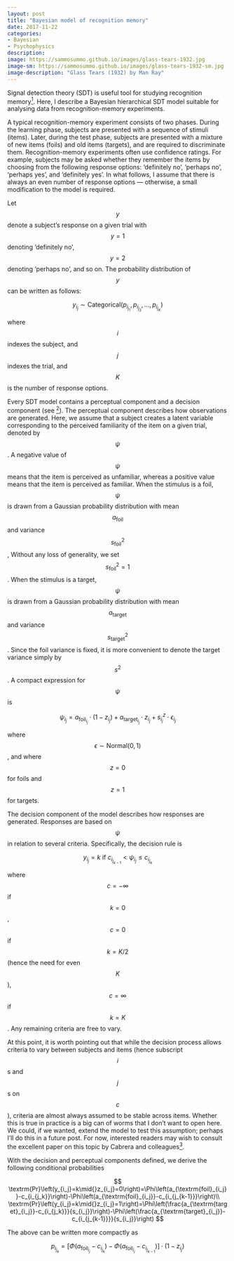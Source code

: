 ```yaml
---
layout: post
title: "Bayesian model of recognition memory"
date: 2017-11-22
categories:
- Bayesian
- Psychophysics
description:
image: https://sammosummo.github.io/images/glass-tears-1932.jpg
image-sm: https://sammosummo.github.io/images/glass-tears-1932-sm.jpg
image-description: "Glass Tears (1932) by Man Ray"
---
```

Signal detection theory (SDT) is useful tool for studying recognition memory[<sup>1</sup>]. Here, I describe a Bayesian hierarchical SDT model suitable for analysing data from recognition-memory experiments.

[<sup>1</sup>]: https://www.ncbi.nlm.nih.gov/pubmed/4867890 "Kintsch, W. (1967). Memory and decision aspects of recognition learning. Psychological Review, 74(6), 496–504."

A typical recognition-memory experiment consists of two phases. During the learning phase, subjects are presented with a sequence of stimuli (items). Later, during the test phase, subjects are presented with a mixture of new items (foils) and old items (targets), and are required to discriminate them. Recognition-memory experiments often use confidence ratings. For example, subjects may be asked whether they remember the items by choosing from the following response options: ‘definitely no’, ‘perhaps no’, ‘perhaps yes’, and ‘definitely yes’. In what follows, I assume that there is always an even number of response options — otherwise, a small modification to the model is required.

Let $$y$$ denote a subject’s response on a given trial with $$y =1$$ denoting ‘definitely no’, $$y=2$$ denoting ‘perhaps no’, and so on. The probability distribution of $$y$$ can be written as follows: 

$$
y_{i_j}\sim\textrm{Categorical}\left(p_{i_{j_1}},p_{i_{j_2}},\dots{},p_{i_{j_K}}\right)
$$

where $$i$$ indexes the subject, and $$j$$ indexes the trial, and $$K$$ is the number of response options. 

Every SDT model contains a perceptual component and a decision component (see [<sup>2</sup>]). The perceptual component describes how observations are generated. Here, we assume that a subject creates a latent variable corresponding to the perceived familiarity of the item on a given trial, denoted by $$\psi$$. A negative value of $$\psi$$ means that the item is perceived as unfamiliar, whereas a positive value means that the item is perceived as familiar. When the stimulus is a foil, $$\psi$$ is drawn from a Gaussian probability distribution with mean $$a_\textrm{foil}$$ and variance $$s_\textrm{foil}^2$$, Without any loss of generality, we set $$s_\textrm{foil}^2=1$$. When the stimulus is a target, $$\psi$$ is drawn from a Gaussian probability distribution with mean $$a_\textrm{target}$$ and variance $$s_\textrm{target}^2$$. Since the foil variance is fixed, it is more convenient to denote the target variance simply by $$s^2$$. A compact expression for $$\psi$$ is

$$
\psi_{i_j}=a_{\textrm{foil}_{i_j}}\cdot\left(1-z_{i_j}\right) + a_{\textrm{target}_{i_j}}\cdot{}z_{i_j} + s_{i_j}^z\cdot\epsilon_{i_j}
$$

where $$\epsilon\sim\textrm{Normal}\left(0, 1\right)$$, and where $$z=0$$ for foils and $$z=1$$ for targets.

[<sup>2</sup>]: https://doi.org/10.1016/j.jmp.2011.01.002 "DeCarlo, L. T. (2011). Signal detection theory with item effects. Journal of Mathematical Psychology, 55, 229–239."

The decision component of the model describes how responses are generated. Responses are based on $$\psi$$ in relation to several criteria. Specifically, the decision rule is

$$
y_{i_j}=k\textrm{   if   }c_{i_{j_{k-1}}} < \psi_{i_j} \le c_{i_{j_{k}}}
$$

where $$c=-\infty$$ if $$k=0$$, $$c=0$$ if $$k=K/2$$ (hence the need for even $$K$$), $$c=\infty$$ if $$k=K$$. Any remaining criteria are free to vary.

At this point, it is worth pointing out that while the decision process allows criteria to vary between subjects and items (hence subscript $$i$$s and $$j$$s on $$c$$), criteria are almost always assumed to be stable across items. Whether this is true in practice is a big can of worms that I don’t want to open here. We could, if we wanted, extend the model to test this assumption; perhaps I’ll do this in a future post. For now, interested readers may wish to consult the excellent paper on this topic by Cabrera and colleagues[<sup>3</sup>].

[<sup>3</sup>]: https://doi.org/10.1016/j.jmp.2011.01.002 "Cabrera, C. A., Lu, Z. L., & Dosher, B. A. (2015). Separating decision and encoding noise in signal detection tasks. Psychological Review, 122(3), 429–460."


With the decision and perceptual components defined, we derive the following conditional probabilities

$$
\textrm{Pr}\left(y_{i_j}=k\mid{}z_{i_j}=0\right)=\Phi\left(a_{\textrm{foil}_{i_j}}-c_{i_{j_k}}\right)-\Phi\left(a_{\textrm{foil}_{i_j}}-c_{i_{j_{k-1}}}\right)\\
\textrm{Pr}\left(y_{i_j}=k\mid{}z_{i_j}=1\right)=\Phi\left(\frac{a_{\textrm{target}_{i_j}}-c_{i_{j_k}}}{s_{i_j}}\right)-\Phi\left(\frac{a_{\textrm{target}_{i_j}}-c_{i_{j_{k-1}}}}{s_{i_j}}\right)
$$

The above can be written more compactly as

$$
p_{i_{j_k}}=\left[\Phi\left(a_{\textrm{foil}_{i_j}}-c_{i_{j_k}}\right)-\Phi\left(a_{\textrm{foil}_{i_j}}-c_{i_{j_{k-1}}}\right)\right]\cdot\left(1-z_{i_j}\right)
$$